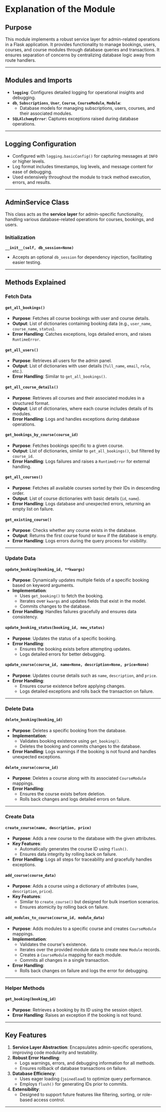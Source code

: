 # Explanation of the Module

## Purpose
This module implements a robust service layer for admin-related operations in a Flask application. It provides functionality to manage bookings, users, courses, and course modules through database queries and transactions. It ensures separation of concerns by centralizing database logic away from route handlers.

---

## **Modules and Imports**
- **`logging`**: Configures detailed logging for operational insights and debugging.
- **`db`**, **`Subscriptions`**, **`User`**, **`Course`**, **`CourseModule`**, **`Module`**:
  - Database models for managing subscriptions, users, courses, and their associated modules.
- **`SQLAlchemyError`**: Captures exceptions raised during database operations.

---

## **Logging Configuration**
- Configured with `logging.basicConfig()` for capturing messages at `INFO` or higher levels.
- Log format includes timestamps, log levels, and message content for ease of debugging.
- Used extensively throughout the module to track method execution, errors, and results.

---

## **AdminService Class**
This class acts as the **service layer** for admin-specific functionality, handling various database-related operations for courses, bookings, and users.

### **Initialization**
**`__init__(self, db_session=None)`**
- Accepts an optional `db_session` for dependency injection, facilitating easier testing.

---

## **Methods Explained**

### **Fetch Data**
#### `get_all_bookings()`
- **Purpose**: Fetches all course bookings with user and course details.
- **Output**: List of dictionaries containing booking data (e.g., `user_name`, `course_name`, `status`).
- **Error Handling**: Catches exceptions, logs detailed errors, and raises `RuntimeError`.

#### `get_all_users()`
- **Purpose**: Retrieves all users for the admin panel.
- **Output**: List of dictionaries with user details (`full_name`, `email`, `role`, etc.).
- **Error Handling**: Similar to `get_all_bookings()`.

#### `get_all_course_details()`
- **Purpose**: Retrieves all courses and their associated modules in a structured format.
- **Output**: List of dictionaries, where each course includes details of its modules.
- **Error Handling**: Logs and handles exceptions during database operations.

#### `get_bookings_by_course(course_id)`
- **Purpose**: Fetches bookings specific to a given course.
- **Output**: List of dictionaries, similar to `get_all_bookings()`, but filtered by `course_id`.
- **Error Handling**: Logs failures and raises a `RuntimeError` for external handling.

#### `get_all_courses()`
- **Purpose**: Fetches all available courses sorted by their IDs in descending order.
- **Output**: List of course dictionaries with basic details (`id`, `name`).
- **Error Handling**: Logs database and unexpected errors, returning an empty list on failure.

#### `get_existing_course()`
- **Purpose**: Checks whether any course exists in the database.
- **Output**: Returns the first course found or `None` if the database is empty.
- **Error Handling**: Logs errors during the query process for visibility.

---

### **Update Data**
#### `update_booking(booking_id, **kwargs)`
- **Purpose**: Dynamically updates multiple fields of a specific booking based on keyword arguments.
- **Implementation**:
  - Uses `get_booking()` to fetch the booking.
  - Iterates over `kwargs` and updates fields that exist in the model.
  - Commits changes to the database.
- **Error Handling**: Handles failures gracefully and ensures data consistency.

#### `update_booking_status(booking_id, new_status)`
- **Purpose**: Updates the status of a specific booking.
- **Error Handling**:
  - Ensures the booking exists before attempting updates.
  - Logs detailed errors for better debugging.

#### `update_course(course_id, name=None, description=None, price=None)`
- **Purpose**: Updates course details such as `name`, `description`, and `price`.
- **Error Handling**:
  - Ensures course existence before applying changes.
  - Logs detailed exceptions and rolls back the transaction on failure.

---

### **Delete Data**
#### `delete_booking(booking_id)`
- **Purpose**: Deletes a specific booking from the database.
- **Implementation**:
  - Validates booking existence using `get_booking()`.
  - Deletes the booking and commits changes to the database.
- **Error Handling**: Logs warnings if the booking is not found and handles unexpected exceptions.

#### `delete_course(course_id)`
- **Purpose**: Deletes a course along with its associated `CourseModule` mappings.
- **Error Handling**:
  - Ensures the course exists before deletion.
  - Rolls back changes and logs detailed errors on failure.

---

### **Create Data**
#### `create_course(name, description, price)`
- **Purpose**: Adds a new course to the database with the given attributes.
- **Key Features**:
  - Automatically generates the course ID using `flush()`.
  - Ensures data integrity by rolling back on failure.
- **Error Handling**: Logs all steps for traceability and gracefully handles exceptions.

#### `add_course(course_data)`
- **Purpose**: Adds a course using a dictionary of attributes (`name`, `description`, `price`).
- **Key Features**:
  - Similar to `create_course()` but designed for bulk insertion scenarios.
  - Ensures atomicity by rolling back on failure.

#### `add_modules_to_course(course_id, module_data)`
- **Purpose**: Adds modules to a specific course and creates `CourseModule` mappings.
- **Implementation**:
  - Validates the course's existence.
  - Iterates over the provided module data to create new `Module` records.
  - Creates a `CourseModule` mapping for each module.
  - Commits all changes in a single transaction.
- **Error Handling**:
  - Rolls back changes on failure and logs the error for debugging.

---

### **Helper Methods**
#### `get_booking(booking_id)`
- **Purpose**: Retrieves a booking by its ID using the session object.
- **Error Handling**: Raises an exception if the booking is not found.

---

## **Key Features**
1. **Service Layer Abstraction**: Encapsulates admin-specific operations, improving code modularity and testability.
2. **Robust Error Handling**:
   - Logs warnings, errors, and debugging information for all methods.
   - Ensures rollback of database transactions on failure.
3. **Database Efficiency**:
   - Uses eager loading (`joinedload`) to optimize query performance.
   - Employs `flush()` for generating IDs prior to commits.
4. **Extensibility**:
   - Designed to support future features like filtering, sorting, or role-based access control.

---




